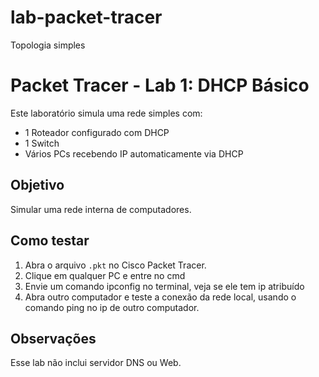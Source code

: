 # lab-packet-tracer
Topologia simples

# Packet Tracer - Lab 1: DHCP Básico

Este laboratório simula uma rede simples com:

- 1 Roteador configurado com DHCP
- 1 Switch
- Vários PCs recebendo IP automaticamente via DHCP

## Objetivo
Simular uma rede interna de computadores.

## Como testar
1. Abra o arquivo `.pkt` no Cisco Packet Tracer.
2. Clique em qualquer PC e entre no cmd
3. Envie um comando ipconfig no terminal, veja se ele tem ip atribuído
4. Abra outro computador e teste a conexão da rede local, usando o comando ping no ip de outro computador.

## Observações
Esse lab não inclui servidor DNS ou Web.
